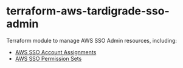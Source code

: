 # terraform-aws-tardigrade-sso-admin
Terraform module to manage AWS SSO Admin resources, including:

* [AWS SSO Account Assignments](modules/account-assignments)
* [AWS SSO Permission Sets](modules/permission-sets)
